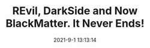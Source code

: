 ---
"title": "REvil, DarkSide and Now BlackMatter. It Never Ends!"
"date": "2021-9-1 13:13:14"
"feed_name": "INDUSTRYWEEK"
"feed_website": "https://www.industryweek.com/"
"feed_rss": "https://www.industryweek.com/__rss/website-scheduled-content.xml?input=%7B%22sectionAlias%22%3A%22home%22%7D"
"link": "https://www.industryweek.com/technology-and-iiot/article/21174060/revil-darkside-and-now-blackmatter"
"file": "_posts/2021-1-1-4637233af3663347b79d54f875ff7d2c0f4d0fef.md"
"accident": "0"
"drilling": "0"
"dead": "0"
"injured": "0"
---
